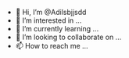 - 👋 Hi, I’m @Adilsbjjsdd
- 👀 I’m interested in ...
- 🌱 I’m currently learning ...
- 💞️ I’m looking to collaborate on ...
- 📫 How to reach me ...

<!---
Adilsbjjsdd/Adilsbjjsdd is a ✨ special ✨ repository because its `README.md` (this file) appears on your GitHub profile.
You can click the Preview link to take a look at your changes.
--->
